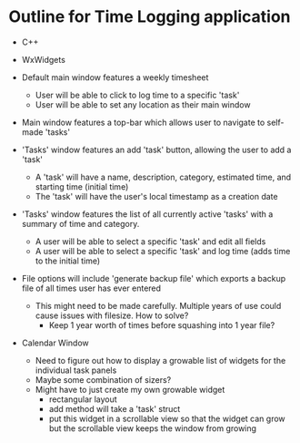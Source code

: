 # Outline for Time Logging application

* C++
* WxWidgets
* Default main window features a weekly timesheet
    * User will be able to click to log time to a specific 'task'
    * User will be able to set any location as their main window
* Main window features a top-bar which allows user to navigate to self-made 'tasks'
* 'Tasks' window features an add 'task' button, allowing the user to add a 'task'
    * A 'task' will have a name, description, category, estimated time, and starting time (initial time)
    * The 'task' will have the user's local timestamp as a creation date
* 'Tasks' window features the list of all currently active 'tasks' with a summary of time and category.
    * A user will be able to select a specific 'task' and edit all fields
    * A user will be able to select a specific 'task' and log time (adds time to the initial time)
* File options will include 'generate backup file' which exports a backup file of all times user has ever entered
    * This might need to be made carefully. Multiple years of use could cause issues with filesize. How to solve?
        * Keep 1 year worth of times before squashing into 1 year file?


* Calendar Window
    * Need to figure out how to display a growable list of widgets for the individual task panels
    * Maybe some combination of sizers?
    * Might have to just create my own growable widget
        * rectangular layout
        * add method will take a 'task' struct
        * put this widget in a scrollable view so that the widget can grow but the scrollable view keeps the window from growing